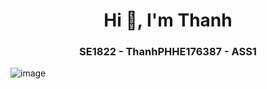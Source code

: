 <h1 align="center">Hi 👋, I'm Thanh</h1>
<p align="center">
  <h3 align="center">SE1822 - ThanhPHHE176387 - ASS1 </h3>
</p>

![image](https://github.com/Thanh158za/SE1822-ThanhPHHE176387-ASS1/assets/137173876/577a2631-0149-4597-9e52-59a4fd35b43e)
